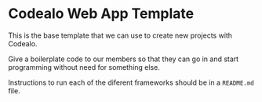 # Codealo Web App Template

This is the base template that we can use to create new projects with Codealo.

Give a boilerplate code to our members so that they can go in and start programming without need for something else.

Instructions to run each of the diferent frameworks should be in a `README.md` file.


